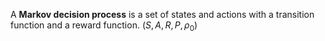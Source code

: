A **Markov decision process** is a set of states and actions with a transition function and a reward function. $(S, A, R, P, \rho_0)$